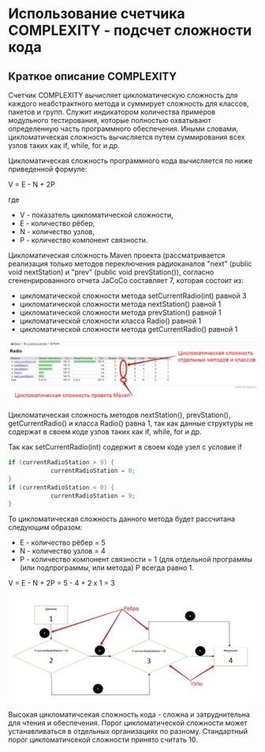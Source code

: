 # Использование счетчика COMPLEXITY - подсчет сложности кода

## Краткое описание COMPLEXITY

Счетчик COMPLEXITY вычисляет цикломатическую сложность для каждого неабстрактного метода и суммирует сложность для классов, пакетов и групп. Служит индикатором количества примеров модульного тестирования, которые полностью охватывают определенную часть программного обеспечения. Иными словами, цикломатическая сложность вычисляется путем суммирования всех узлов таких как if, while, for и др.

Цикломатическая сложность программного кода вычисляется по ниже приведенной формуле:

V = E - N + 2P

где
- V - показатель цикломатической сложности,
- Е - количество рёбер,
- N - количество узлов,
- Р - количество компонент связности.

Цикломатическая сложность Maven проекта (рассматривается реализация только методов переключения радиоканалов "next" (public void nextStation) и "prev" (public void prevStation()), согласно сгененрированного отчета JaCoCo составляет 7, которая состоит из:
- цикломатической сложности метода setCurrentRadio(int) равной 3
- цикломатической сложности метода nextStation() равной 1
- цикломатической сложности метода prevStation() равной 1
- цикломатической сложности класса Radio() равной 1
- цикломатической сложности метода getCurrentRadio() равной 1

![](pic/1.png)

Цикломатическая сложность методов nextStation(), prevStation(), getCurrentRadio() и класса Radio() равна 1, так как данные структуры не содержат в своем коде узлов таких как if, while, for и др.

Так как setCurrentRadio(int) содержит в своем коде узел с условие if

```java
if (currentRadioStation > 9) {
            currentRadioStation = 0;
}
if (currentRadioStation < 0) {
            currentRadioStation = 9;
}
```        
То цикломатическая сложность данного метода будет рассчитана следующим образом:

- Е - количество рёбер = 5
- N - количество узлов = 4
- Р - количество компонент связности = 1 (для отдельной программы (или подпрограммы, или метода) P всегда равно 1.

V = E - N + 2P = 5 - 4 + 2 х 1 = 3

![](pic/2.png)

Высокая цикломатичсекая сложность кода - сложна и затруднительна для чтения и обеспечения. Порог цикломатической сложности может устанавливаться в отдельных организациях по разному. Стандартный порог цикломатичсекой сложности принято считать 10.